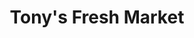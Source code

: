 ---
title: "Tony's Fresh Market"
url: /chicago/tonys-fresh-market-west-fullerton-avenue/
shop: supermarket
---